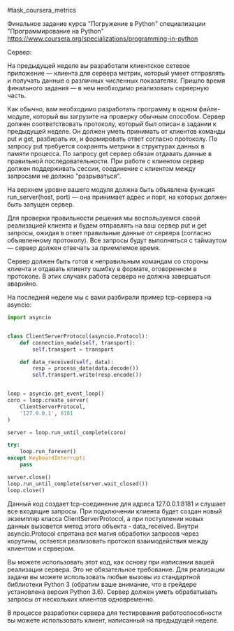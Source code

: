 #task_coursera_metrics

Финальное задание курса "Погружение в Python" специализации "Программирование на Python" 
https://www.coursera.org/specializations/programming-in-python

Сервер:

На предыдущей неделе вы разработали клиентское сетевое приложение — клиента для сервера метрик, который умеет отправлять и получать данные о различных численных показателях. Пришло время финального задания — в нем необходимо реализовать серверную часть.

Как обычно, вам необходимо разработать программу в одном файле-модуле, который вы загрузите на проверку обычным способом. Сервер должен соответствовать протоколу, который был описан в задании к предыдущей неделе. Он должен уметь принимать от клиентов команды put и get, разбирать их, и формировать ответ согласно протоколу. По запросу put требуется сохранять метрики в структурах данных в памяти процесса. По запросу get сервер обязан отдавать данные в правильной последовательности. При работе с клиентом сервер должен поддерживать сессии, соединение с клиентом между запросами не должно "разрываться".

На верхнем уровне вашего модуля должна быть объявлена функция run_server(host, port) — она принимает адрес и порт, на которых должен быть запущен сервер.

Для проверки правильности решения мы воспользуемся своей реализацией клиента и будем отправлять на ваш сервер put и get запросы, ожидая в ответ правильные данные от сервера (согласно объявленному протоколу). Все запросы будут выполняться с таймаутом — сервер должен отвечать за приемлемое время.

Сервер должен быть готов к неправильным командам со стороны клиента и отдавать клиенту ошибку в формате, оговоренном в протоколе. В этих случаях работа сервера не должна завершаться аварийно.

На последней неделе мы с вами разбирали пример tcp-сервера на asyncio:

```python
import asyncio


class ClientServerProtocol(asyncio.Protocol):
    def connection_made(self, transport):
        self.transport = transport

    def data_received(self, data):
        resp = process_data(data.decode())
        self.transport.write(resp.encode())


loop = asyncio.get_event_loop()
coro = loop.create_server(
    ClientServerProtocol,
    '127.0.0.1', 8181
)

server = loop.run_until_complete(coro)

try:
    loop.run_forever()
except KeyboardInterrupt:
    pass

server.close()
loop.run_until_complete(server.wait_closed())
loop.close()
```

Данный код создает tcp-соединение для адреса 127.0.0.1:8181 и слушает все входящие запросы. При подключении клиента будет создан новый экземпляр класса ClientServerProtocol, а при поступлении новых данных вызовется метод этого объекта - data_received. Внутри asyncio.Protocol спрятана вся магия обработки запросов через корутины, остается реализовать протокол взаимодействия между клиентом и сервером.

Вы можете использовать этот код, как основу при написании вашей реализации сервера. Это не обязательное требование. Для реализации задачи вы можете использовать любые вызовы из стандартной библиотеки Python 3 (обратим ваше внимание, что в грейдере установлена версия Python 3.6).  Сервер должен уметь обрабатывать запросы от нескольких клиентов одновременно.

В процессе разработки сервера для тестирования работоспособности вы можете использовать клиент, написанный на предыдущей неделе.
